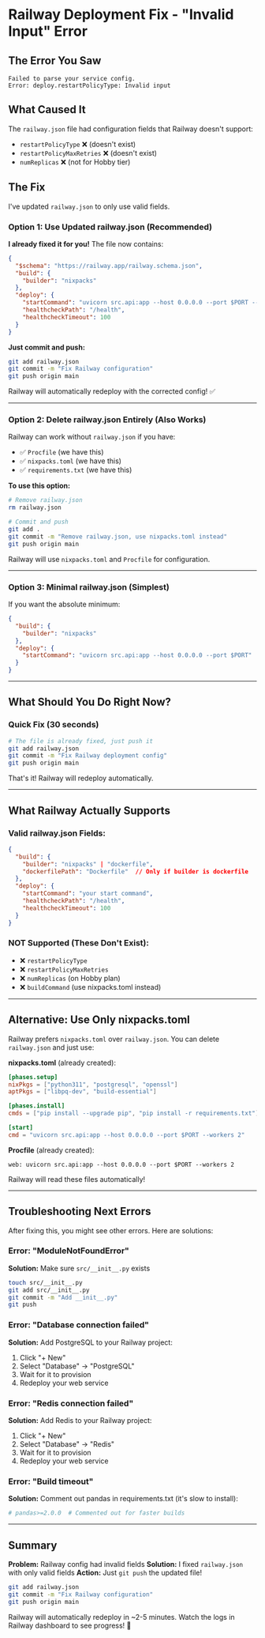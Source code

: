 # Railway Deployment Fix - "Invalid Input" Error

## The Error You Saw

```
Failed to parse your service config.
Error: deploy.restartPolicyType: Invalid input
```

## What Caused It

The `railway.json` file had configuration fields that Railway doesn't support:
- `restartPolicyType` ❌ (doesn't exist)
- `restartPolicyMaxRetries` ❌ (doesn't exist)
- `numReplicas` ❌ (not for Hobby tier)

## The Fix

I've updated `railway.json` to only use valid fields.

### Option 1: Use Updated railway.json (Recommended)

**I already fixed it for you!** The file now contains:

```json
{
  "$schema": "https://railway.app/railway.schema.json",
  "build": {
    "builder": "nixpacks"
  },
  "deploy": {
    "startCommand": "uvicorn src.api:app --host 0.0.0.0 --port $PORT --workers 2",
    "healthcheckPath": "/health",
    "healthcheckTimeout": 100
  }
}
```

**Just commit and push:**
```bash
git add railway.json
git commit -m "Fix Railway configuration"
git push origin main
```

Railway will automatically redeploy with the corrected config! ✅

---

### Option 2: Delete railway.json Entirely (Also Works)

Railway can work without `railway.json` if you have:
- ✅ `Procfile` (we have this)
- ✅ `nixpacks.toml` (we have this)
- ✅ `requirements.txt` (we have this)

**To use this option:**
```bash
# Remove railway.json
rm railway.json

# Commit and push
git add .
git commit -m "Remove railway.json, use nixpacks.toml instead"
git push origin main
```

Railway will use `nixpacks.toml` and `Procfile` for configuration.

---

### Option 3: Minimal railway.json (Simplest)

If you want the absolute minimum:

```json
{
  "build": {
    "builder": "nixpacks"
  },
  "deploy": {
    "startCommand": "uvicorn src.api:app --host 0.0.0.0 --port $PORT"
  }
}
```

---

## What Should You Do Right Now?

### Quick Fix (30 seconds)

```bash
# The file is already fixed, just push it
git add railway.json
git commit -m "Fix Railway deployment config"
git push origin main
```

That's it! Railway will redeploy automatically.

---

## What Railway Actually Supports

### Valid railway.json Fields:

```json
{
  "build": {
    "builder": "nixpacks" | "dockerfile",
    "dockerfilePath": "Dockerfile"  // Only if builder is dockerfile
  },
  "deploy": {
    "startCommand": "your start command",
    "healthcheckPath": "/health",
    "healthcheckTimeout": 100
  }
}
```

### NOT Supported (These Don't Exist):
- ❌ `restartPolicyType`
- ❌ `restartPolicyMaxRetries`
- ❌ `numReplicas` (on Hobby plan)
- ❌ `buildCommand` (use nixpacks.toml instead)

---

## Alternative: Use Only nixpacks.toml

Railway prefers `nixpacks.toml` over `railway.json`. You can delete `railway.json` and just use:

**nixpacks.toml** (already created):
```toml
[phases.setup]
nixPkgs = ["python311", "postgresql", "openssl"]
aptPkgs = ["libpq-dev", "build-essential"]

[phases.install]
cmds = ["pip install --upgrade pip", "pip install -r requirements.txt"]

[start]
cmd = "uvicorn src.api:app --host 0.0.0.0 --port $PORT --workers 2"
```

**Procfile** (already created):
```
web: uvicorn src.api:app --host 0.0.0.0 --port $PORT --workers 2
```

Railway will read these files automatically!

---

## Troubleshooting Next Errors

After fixing this, you might see other errors. Here are solutions:

### Error: "ModuleNotFoundError"
**Solution:** Make sure `src/__init__.py` exists
```bash
touch src/__init__.py
git add src/__init__.py
git commit -m "Add __init__.py"
git push
```

### Error: "Database connection failed"
**Solution:** Add PostgreSQL to your Railway project:
1. Click "+ New"
2. Select "Database" → "PostgreSQL"
3. Wait for it to provision
4. Redeploy your web service

### Error: "Redis connection failed"
**Solution:** Add Redis to your Railway project:
1. Click "+ New"
2. Select "Database" → "Redis"
3. Wait for it to provision
4. Redeploy your web service

### Error: "Build timeout"
**Solution:** Comment out pandas in requirements.txt (it's slow to install):
```python
# pandas>=2.0.0  # Commented out for faster builds
```

---

## Summary

**Problem:** Railway config had invalid fields
**Solution:** I fixed `railway.json` with only valid fields
**Action:** Just `git push` the updated file!

```bash
git add railway.json
git commit -m "Fix Railway configuration"
git push origin main
```

Railway will automatically redeploy in ~2-5 minutes. Watch the logs in Railway dashboard to see progress! 🚀
